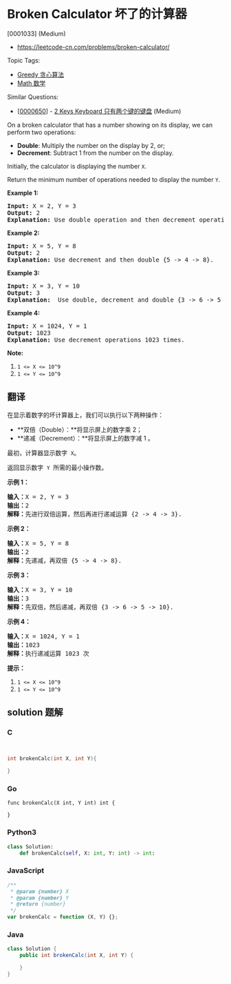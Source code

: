# Broken Calculator 坏了的计算器

[0001033] (Medium)

- https://leetcode-cn.com/problems/broken-calculator/

Topic Tags:

- [Greedy 贪心算法](https://leetcode-cn.com/tag/greedy/)
- [Math 数学](https://leetcode-cn.com/tag/math/)

Similar Questions:

- [[0000650](https://leetcode-cn.com/problems/2-keys-keyboard/)] - [2 Keys Keyboard 只有两个键的键盘](./0000650.2-keys-keyboard.md) (Medium)

On a broken calculator that has a number showing on its display, we can perform two operations:

- **Double**: Multiply the number on the display by 2, or;
- **Decrement**: Subtract 1 from the number on the display.

Initially, the calculator is displaying the number `X`.

Return the minimum number of operations needed to display the number `Y`.

**Example 1:**

<pre><strong>Input: </strong>X = <span id="example-input-1-1">2</span>, Y = <span id="example-input-1-2">3</span>
<strong>Output: </strong><span id="example-output-1">2</span>
<strong>Explanation: </strong>Use double operation and then decrement operation {2 -&gt; 4 -&gt; 3}.
</pre>

**Example 2:**

<pre><strong>Input: </strong>X = <span id="example-input-2-1">5</span>, Y = <span id="example-input-2-2">8</span>
<strong>Output: </strong><span id="example-output-2">2</span>
<strong>Explanation: </strong>Use decrement and then double {5 -&gt; 4 -&gt; 8}.
</pre>

**Example 3:**

<pre><strong>Input: </strong>X = <span id="example-input-3-1">3</span>, Y = <span id="example-input-3-2">10</span>
<strong>Output: </strong><span id="example-output-3">3</span>
<strong>Explanation: </strong> Use double, decrement and double {3 -&gt; 6 -&gt; 5 -&gt; 10}.
</pre>

**Example 4:**

<pre><strong>Input: </strong>X = <span id="example-input-4-1">1024</span>, Y = <span id="example-input-4-2">1</span>
<strong>Output: </strong><span id="example-output-4">1023</span>
<strong>Explanation: </strong>Use decrement operations 1023 times.
</pre>

**Note:**

1.  `1 <= X <= 10^9`
2.  `1 <= Y <= 10^9`

## 翻译

在显示着数字的坏计算器上，我们可以执行以下两种操作：

- **双倍（Double）：**将显示屏上的数字乘 2；
- **递减（Decrement）：**将显示屏上的数字减 1 。

最初，计算器显示数字  `X`。

返回显示数字  `Y`  所需的最小操作数。

**示例 1：**

<pre><strong>输入：</strong>X = 2, Y = 3
<strong>输出：</strong>2
<strong>解释：</strong>先进行双倍运算，然后再进行递减运算 {2 -&gt; 4 -&gt; 3}.
</pre>

**示例 2：**

<pre><strong>输入：</strong>X = 5, Y = 8
<strong>输出：</strong>2
<strong>解释：</strong>先递减，再双倍 {5 -&gt; 4 -&gt; 8}.
</pre>

**示例 3：**

<pre><strong>输入：</strong>X = 3, Y = 10
<strong>输出：</strong>3
<strong>解释：</strong>先双倍，然后递减，再双倍 {3 -&gt; 6 -&gt; 5 -&gt; 10}.
</pre>

**示例 4：**

<pre><strong>输入：</strong>X = 1024, Y = 1
<strong>输出：</strong>1023
<strong>解释：</strong>执行递减运算 1023 次
</pre>

**提示：**

1.  `1 <= X <= 10^9`
2.  `1 <= Y <= 10^9`

## solution 题解

### C

```c


int brokenCalc(int X, int Y){

}


```

### Go

```golang
func brokenCalc(X int, Y int) int {

}
```

### Python3

```python
class Solution:
    def brokenCalc(self, X: int, Y: int) -> int:

```

### JavaScript

```javascript
/**
 * @param {number} X
 * @param {number} Y
 * @return {number}
 */
var brokenCalc = function (X, Y) {};
```

### Java

```java
class Solution {
    public int brokenCalc(int X, int Y) {

    }
}
```
